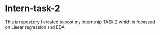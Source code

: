 # Intern-task-2
This is repository I created to post my internship TASK 2 which is focussed on Linear regression and EDA.
